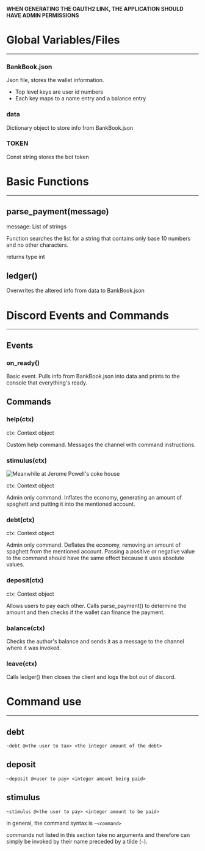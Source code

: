**WHEN GENERATING THE OAUTH2 LINK, THE APPLICATION SHOULD HAVE ADMIN PERMISSIONS**


# Global Variables/Files
---

### **BankBook.json**

Json file, stores the wallet information.

- Top level keys are user id numbers
- Each key maps to a name entry and a balance entry


### **data**

Dictionary object to store info from BankBook.json

### **TOKEN**

Const string stores the bot token


# Basic Functions
---

## parse_payment(message)

message: List of strings

Function searches the list for a string that contains only base 10 numbers and no other characters.

returns type int



## ledger()

Overwrites the altered info from data to BankBook.json



# Discord Events and Commands
---

## Events

### on_ready()

Basic event. Pulls info from BankBook.json into data and prints to the console that everything's ready.



## Commands


### help(ctx)

ctx: Context object

Custom help command. Messages the channel with command instructions.


### stimulus(ctx)

![Meanwhile at Jerome Powell's coke house](https://www.google.com/url?sa=i&url=https%3A%2F%2Fknowyourmeme.com%2Fmemes%2Fmoney-printer-go-brrr&psig=AOvVaw0EKl4D-rJpE_z6_Hd76Kvh&ust=1587347845090000&source=images&cd=vfe&ved=0CAIQjRxqFwoTCJCL5Nax8-gCFQAAAAAdAAAAABAg)

ctx: Context object

Admin only command. Inflates the economy, generating an amount of spaghett and putting it into the mentioned account.


### debt(ctx)

ctx: Context object

Admin only command. Deflates the economy, removing an amount of spaghett from the mentioned account.
Passing a positive or negative value to the command should have the same effect because it uses absolute values.



### deposit(ctx)

ctx: Context object

Allows users to pay each other. Calls parse_payment() to determine the amount and then checks if the wallet can finance the payment.



### balance(ctx)

Checks the author's balance and sends it as a message to the channel where it was invoked.



### leave(ctx)

Calls ledger() then closes the client and logs the bot out of discord.



# Command use
---

## debt

`~debt @<the user to tax> <the integer amount of the debt>`

## deposit

`~deposit @<user to pay> <integer amount being paid>`

## stimulus

`~stimulus @<the user to pay> <integer amount to be paid>`

in general, the command syntax is `~<command>`

commands not listed in this section take no arguments and therefore can simply be invoked by their name preceded by a tilde (`~`).
